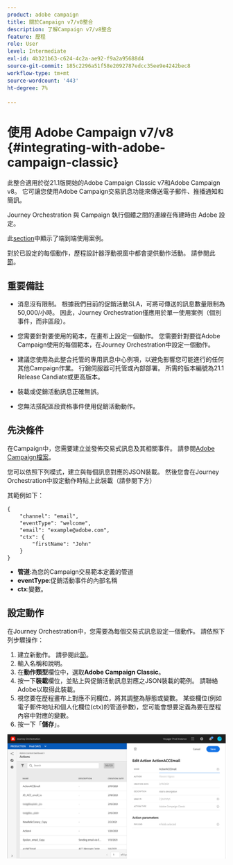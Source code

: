 ```yaml
---
product: adobe campaign
title: 關於Campaign v7/v8整合
description: 了解Campaign v7/v8整合
feature: 歷程
role: User
level: Intermediate
exl-id: 4b321b63-c624-4c2a-ae92-f9a2a95688d4
source-git-commit: 185c2296a51f58e2092787edcc35ee9e4242bec8
workflow-type: tm+mt
source-wordcount: '443'
ht-degree: 7%

---
```


# 使用 Adobe Campaign v7/v8 {#integrating-with-adobe-campaign-classic}

此整合適用於從21.1版開始的Adobe Campaign Classic v7和Adobe Campaign v8。 它可讓您使用Adobe Campaign交易訊息功能來傳送電子郵件、推播通知和簡訊。

Journey Orchestration 與 Campaign 執行個體之間的連線在佈建時由 Adobe 設定。

此[section](../usecase/campaign-classic-use-case.md)中顯示了端到端使用案例。

對於已設定的每個動作，歷程設計器浮動視窗中都會提供動作活動。 請參閱此[節](../building-journeys/using-adobe-campaign-classic.md)。

## 重要備註

* 消息沒有限制。 根據我們目前的促銷活動SLA，可將可傳送的訊息數量限制為50,000/小時。 因此，Journey Orchestration僅應用於單一使用案例（個別事件，而非區段）。

* 您需要針對要使用的範本，在畫布上設定一個動作。 您需要針對要從Adobe Campaign使用的每個範本，在Journey Orchestration中設定一個動作。

* 建議您使用為此整合托管的專用訊息中心例項，以避免影響您可能進行的任何其他Campaign作業。 行銷伺服器可托管或內部部署。 所需的版本編號為21.1 Release Candiate或更高版本。

* 裝載或促銷活動訊息正確無誤。

* 您無法搭配區段資格事件使用促銷活動動作。

## 先決條件

在Campaign中，您需要建立並發佈交易式訊息及其相關事件。 請參閱[Adobe Campaign檔案](https://experienceleague.adobe.com/docs/campaign-classic/using/transactional-messaging/introduction/about-transactional-messaging.html#transactional-messaging)。

您可以依照下列模式，建立與每個訊息對應的JSON裝載。 然後您會在Journey Orchestration中設定動作時貼上此裝載（請參閱下方）

其範例如下：

```
{
    "channel": "email",
    "eventType": "welcome",
    "email": "example@adobe.com",
    "ctx": {
        "firstName": "John"
    }
}
```

* **管道**:為您的Campaign交易範本定義的管道
* **eventType**:促銷活動事件的內部名稱
* **ctx**:變數。

## 設定動作

在Journey Orchestration中，您需要為每個交易式訊息設定一個動作。 請依照下列步驟操作：

1. 建立新動作。 請參閱此[節](../action/action.md)。
1. 輸入名稱和說明。
1. 在&#x200B;**動作類型**&#x200B;欄位中，選取&#x200B;**Adobe Campaign Classic**。
1. 按一下&#x200B;**裝載**&#x200B;欄位，並貼上與促銷活動訊息對應之JSON裝載的範例。 請聯絡Adobe以取得此裝載。
1. 視您要在歷程畫布上對應不同欄位，將其調整為靜態或變數。 某些欄位(例如電子郵件地址和個人化欄位(ctx)的管道參數)，您可能會想要定義為要在歷程內容中對應的變數。
1. 按一下「**儲存**」。

![](../assets/accintegration1.png)


